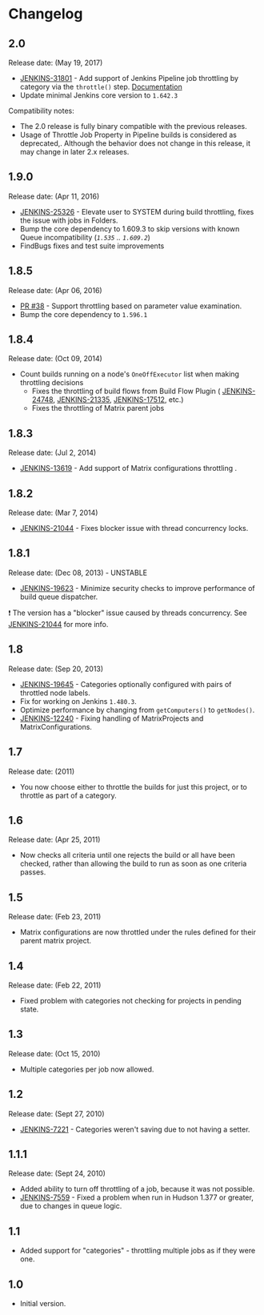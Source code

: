 Changelog
===

## 2.0

Release date: (May 19, 2017)

* [JENKINS-31801](https://issues.jenkins-ci.org/browse/JENKINS-31801) - 
Add support of Jenkins Pipeline job throttling by category via the `throttle()` step.
[Documentation](README.md)
* Update minimal Jenkins core version to `1.642.3`

Compatibility notes:

* The 2.0 release is fully binary compatible with the previous releases.
* Usage of Throttle Job Property in Pipeline builds is considered as deprecated,.
Although the behavior does not change in this release, it may change in later 2.x releases.

## 1.9.0 

Release date: (Apr 11, 2016)

* [JENKINS-25326](https://issues.jenkins-ci.org/browse/JENKINS-25326) - 
Elevate user to SYSTEM during build throttling, fixes the issue with jobs in Folders.
* Bump the core dependency to 1.609.3 to skip versions with known Queue incompatibility (_`1.535` .. `1.609.2`_)
* FindBugs fixes and test suite improvements

## 1.8.5 

Release date: (Apr 06, 2016)

* [PR #38](https://github.com/jenkinsci/throttle-concurrent-builds-plugin/pull/38) - 
Support throttling based on parameter value examination.
* Bump the core dependency to `1.596.1`

## 1.8.4 

Release date: (Oct 09, 2014)

* Count builds running on a node's `OneOffExecutor` list when making throttling decisions
  * Fixes the throttling of build flows from Build Flow Plugin ( [JENKINS-24748](https://issues.jenkins-ci.org/browse/JENKINS-24748), 
    [JENKINS-21335](https://issues.jenkins-ci.org/browse/JENKINS-21335), 
    [JENKINS-17512](https://issues.jenkins-ci.org/browse/JENKINS-17512), etc.)
  * Fixes the throttling of Matrix parent jobs

## 1.8.3 

Release date: (Jul 2, 2014)

* [JENKINS-13619](https://issues.jenkins-ci.org/browse/JENKINS-13619) -
Add support of Matrix configurations throttling .

## 1.8.2 

Release date: (Mar 7, 2014)

* [JENKINS-21044](https://issues.jenkins-ci.org/browse/JENKINS-21044) -
Fixes blocker issue with thread concurrency locks.

## 1.8.1 

Release date: (Dec 08, 2013) - UNSTABLE

* [JENKINS-19623](https://issues.jenkins-ci.org/browse/JENKINS-19623) -
Minimize security checks to improve performance of build queue dispatcher.

:exclamation: The version has a "blocker" issue caused by threads concurrency. See [JENKINS-21044](https://issues.jenkins-ci.org/browse/JENKINS-21044) for more info.

## 1.8 

Release date: (Sep 20, 2013)

* [JENKINS-19645](https://issues.jenkins-ci.org/browse/JENKINS-19645) -
Categories optionally configured with pairs of throttled node labels.
* Fix for working on Jenkins `1.480.3`.
* Optimize performance by changing from `getComputers()` to `getNodes()`.
* [JENKINS-12240](https://issues.jenkins-ci.org/browse/JENKINS-12240) - 
Fixing handling of MatrixProjects and MatrixConfigurations.

## 1.7 

Release date: (2011)

* You now choose either to throttle the builds for just this project, or to throttle as part of a category.

## 1.6 

Release date: (Apr 25, 2011)

* Now checks all criteria until one rejects the build or all have been checked, rather than allowing the build to run as soon as one criteria passes.

## 1.5 

Release date: (Feb 23, 2011)

* Matrix configurations are now throttled under the rules defined for their parent matrix project.

## 1.4 

Release date: (Feb 22, 2011)

* Fixed problem with categories not checking for projects in pending state.

## 1.3 

Release date: (Oct 15, 2010)

* Multiple categories per job now allowed.

## 1.2 

Release date: (Sept 27, 2010)

* [JENKINS-7221](https://issues.jenkins-ci.org/browse/JENKINS-7221) -
Categories weren't saving due to not having a setter.

## 1.1.1 

Release date: (Sept 24, 2010)

* Added ability to turn off throttling of a job, because it was not possible.
* [JENKINS-7559](https://issues.jenkins-ci.org/browse/JENKINS-7559) -
Fixed a problem when run in Hudson 1.377 or greater, due to changes in queue logic.

## 1.1

* Added support for "categories" - throttling multiple jobs as if they were one.

## 1.0

* Initial version.
